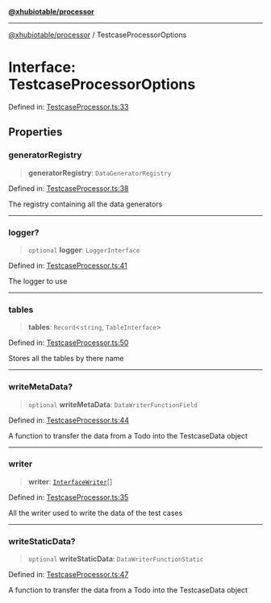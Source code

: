 [**@xhubiotable/processor**](../README.md)

***

[@xhubiotable/processor](../globals.md) / TestcaseProcessorOptions

# Interface: TestcaseProcessorOptions

Defined in: [TestcaseProcessor.ts:33](https://github.com/xhubioTable/processor/blob/dd9cd7bf88ca5f4aa82c6b7600a42543cf46c289/src/TestcaseProcessor.ts#L33)

## Properties

### generatorRegistry

> **generatorRegistry**: `DataGeneratorRegistry`

Defined in: [TestcaseProcessor.ts:38](https://github.com/xhubioTable/processor/blob/dd9cd7bf88ca5f4aa82c6b7600a42543cf46c289/src/TestcaseProcessor.ts#L38)

The registry containing all the data generators

***

### logger?

> `optional` **logger**: `LoggerInterface`

Defined in: [TestcaseProcessor.ts:41](https://github.com/xhubioTable/processor/blob/dd9cd7bf88ca5f4aa82c6b7600a42543cf46c289/src/TestcaseProcessor.ts#L41)

The logger to use

***

### tables

> **tables**: `Record`\<`string`, `TableInterface`\>

Defined in: [TestcaseProcessor.ts:50](https://github.com/xhubioTable/processor/blob/dd9cd7bf88ca5f4aa82c6b7600a42543cf46c289/src/TestcaseProcessor.ts#L50)

Stores all the tables by there name

***

### writeMetaData?

> `optional` **writeMetaData**: `DataWriterFunctionField`

Defined in: [TestcaseProcessor.ts:44](https://github.com/xhubioTable/processor/blob/dd9cd7bf88ca5f4aa82c6b7600a42543cf46c289/src/TestcaseProcessor.ts#L44)

A function to transfer the data from a Todo into the TestcaseData object

***

### writer

> **writer**: [`InterfaceWriter`](InterfaceWriter.md)[]

Defined in: [TestcaseProcessor.ts:35](https://github.com/xhubioTable/processor/blob/dd9cd7bf88ca5f4aa82c6b7600a42543cf46c289/src/TestcaseProcessor.ts#L35)

All the writer used to write the data of the test cases

***

### writeStaticData?

> `optional` **writeStaticData**: `DataWriterFunctionStatic`

Defined in: [TestcaseProcessor.ts:47](https://github.com/xhubioTable/processor/blob/dd9cd7bf88ca5f4aa82c6b7600a42543cf46c289/src/TestcaseProcessor.ts#L47)

A function to transfer the data from a Todo into the TestcaseData object
